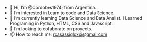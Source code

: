 - 👋 Hi, I’m @Cordobes1974; from Argentina.
- 👀 I’m interested in Learn to code and Data Science.
- 🌱 I’m currently learning Data Science and Data Analist. I Learned Programing in Python, HTML, CSS and Javascript.
- 💞️ I’m looking to collaborate on proyects.
- 📫 How to reach me: rcasassigloxxi@gmail.com

<!---
Cordobes1974/Cordobes1974 is a ✨ special ✨ repository because its `README.md` (this file) appears on your GitHub profile.
You can click the Preview link to take a look at your changes.
--->
